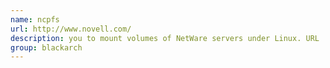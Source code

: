 ```yaml
---
name: ncpfs
url: http://www.novell.com/
description: you to mount volumes of NetWare servers under Linux. URL : http://www.novell.com/ Groups : blackarch blackarch-networking
group: blackarch
---
```

